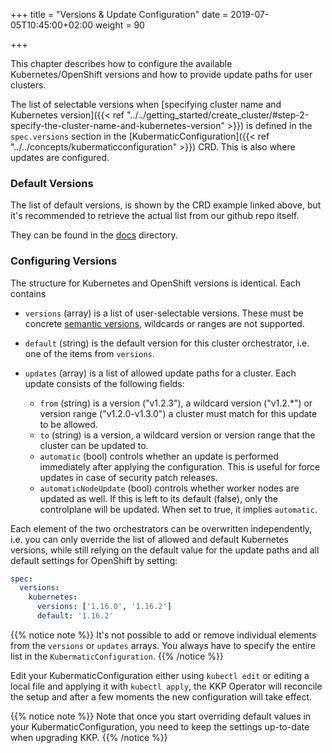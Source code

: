 +++
title = "Versions & Update Configuration"
date = 2019-07-05T10:45:00+02:00
weight = 90

+++

This chapter describes how to configure the available Kubernetes/OpenShift versions and how to
provide update paths for user clusters.

The list of selectable versions when [specifying cluster name and Kubernetes version]({{< ref "../../getting_started/create_cluster/#step-2-specify-the-cluster-name-and-kubernetes-version" >}}) is defined in the `spec.versions`
section in the [KubermaticConfiguration]({{< ref "../../concepts/kubermaticconfiguration" >}}) CRD.
This is also where updates are configured.

### Default Versions

The list of default versions, is shown by the CRD example linked above, but it's recommended to retrieve the actual list from our github repo itself.

They can be found in the [docs](https://github.com/kubermatic/kubermatic/tree/release/v2.16/docs) directory.

### Configuring Versions

The structure for Kubernetes and OpenShift versions is identical. Each contains

* `versions` (array) is a list of user-selectable versions. These must be concrete
  [semantic versions](https://semver.org/), wildcards or ranges are not supported.
* `default` (string) is the default version for this cluster orchestrator, i.e. one of the
  items from `versions`.
* `updates` (array) is a list of allowed update paths for a cluster. Each update consists
  of the following fields:

  * `from` (string) is a version ("v1.2.3"), a wildcard version ("v1.2.*") or version range
    ("v1.2.0-v1.3.0") a cluster must match for this update to be allowed.
  * `to` (string) is a version, a wildcard version or version range that the cluster can be
    updated to.
  * `automatic` (bool) controls whether an update is performed immediately after applying the
    configuration. This is useful for force updates in case of security patch releases.
  * `automaticNodeUpdate` (bool) controls whether worker nodes are updated as well. If this
    is left to its default (false), only the controlplane will be updated. When set to true,
    it implies `automatic`.

Each element of the two orchestrators can be overwritten independently, i.e. you can only override
the list of allowed and default Kubernetes versions, while still relying on the default value for
the update paths and all default settings for OpenShift by setting:

```yaml
spec:
  versions:
    kubernetes:
      versions: ['1.16.0', '1.16.2']
      default: '1.16.2'
```

{{% notice note %}}
It's not possible to add or remove individual elements from the `versions` or `updates` arrays.
You always have to specify the entire list in the `KubermaticConfiguration`.
{{% /notice %}}

Edit your KubermaticConfiguration either using `kubectl edit` or editing a local file and applying
it with `kubectl apply`, the KKP Operator will reconcile the setup and after a few moments
the new configuration will take effect.

{{% notice note %}}
Note that once you start overriding default values in your KubermaticConfiguration, you need to
keep the settings up-to-date when upgrading KKP.
{{% /notice %}}
